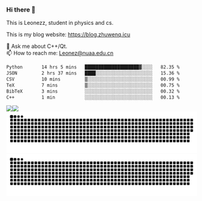 ### Hi there 👋

<!--
**Leonezz/Leonezz** is a ✨ _special_ ✨ repository because its `README.md` (this file) appears on your GitHub profile.

Here are some ideas to get you started:

-->

This is Leonezz, student in physics and cs.

This is my blog website: https://blog.zhuwenq.icu

💬 Ask me about C++/Qt. \
📫 How to reach me: Leonez@nuaa.edu.cn

<!--START_SECTION:waka-->

```text
Python       14 hrs 5 mins   ████████████████████▓░░░░   82.35 %
JSON         2 hrs 37 mins   ████░░░░░░░░░░░░░░░░░░░░░   15.36 %
CSV          10 mins         ▒░░░░░░░░░░░░░░░░░░░░░░░░   00.99 %
TeX          7 mins          ▒░░░░░░░░░░░░░░░░░░░░░░░░   00.75 %
BibTeX       3 mins          ░░░░░░░░░░░░░░░░░░░░░░░░░   00.32 %
C++          1 min           ░░░░░░░░░░░░░░░░░░░░░░░░░   00.13 %
```

<!--END_SECTION:waka-->

<img align="left" src="https://github-readme-stats.vercel.app/api?username=Leonezz&count_private=true&show_icons=true&include_all_commits=true&theme=vue"/>
<img align="left" src="https://github-readme-stats.vercel.app/api/top-langs/?username=Leonezz&hide=TeX&layout=compact&theme=vue"/>

![GitHub Snake Light](https://raw.githubusercontent.com/Leonezz/Leonezz/output/github-contribution-grid-snake-light.svg#gh-light-mode-only)![GitHub Snake dark](https://raw.githubusercontent.com/Leonezz/Leonezz/output/github-contribution-grid-snake-dark.svg#gh-dark-mode-only)
